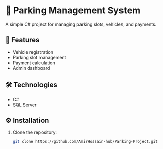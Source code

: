 # 🚗 Parking Management System

A simple C# project for managing parking slots, vehicles, and payments.

## 🧠 Features
- Vehicle registration
- Parking slot management
- Payment calculation
- Admin dashboard

## 🛠️ Technologies
- C#
- SQL Server

## ⚙️ Installation

1. Clone the repository:
   ```bash
   git clone https://github.com/AmirHossain-hub/Parking-Project.git
